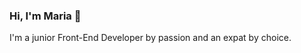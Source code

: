 ### Hi, I'm Maria 👋

I'm a junior Front-End Developer by passion and an expat by choice.


<!--
**MariaCassandra/MariaCassandra** is a ✨ _special_ ✨ repository because its `README.md` (this file) appears on your GitHub profile.

Languages and Tools:
![image](https://user-images.githubusercontent.com/73235842/114755288-c2284000-9d59-11eb-9495-d04f4d43b610.png)

![image](https://user-images.githubusercontent.com/73235842/114755313-c81e2100-9d59-11eb-8d33-735d49452a20.png)

![image](https://user-images.githubusercontent.com/73235842/114755330-cce2d500-9d59-11eb-9d13-f68dcd976a1f.png)

![image](https://user-images.githubusercontent.com/73235842/114755342-d2401f80-9d59-11eb-971d-64468b98ac07.png)

![image](https://user-images.githubusercontent.com/73235842/114755375-d9672d80-9d59-11eb-8ebe-9abd5348a09c.png)

![image](https://user-images.githubusercontent.com/73235842/114755387-dd934b00-9d59-11eb-9d6a-9a53e3a78d6f.png)

Angular

![image](https://user-images.githubusercontent.com/73235842/114755426-e6841c80-9d59-11eb-9970-4718994e03b7.png)

![image](https://user-images.githubusercontent.com/73235842/114755443-eb48d080-9d59-11eb-99ca-38dedd33c1e4.png)

![image](https://user-images.githubusercontent.com/73235842/114755463-f13eb180-9d59-11eb-80d2-8f04bdad612c.png)

![image](https://user-images.githubusercontent.com/73235842/114755478-f6036580-9d59-11eb-87af-6eddfb62d5f8.png)

![image](https://user-images.githubusercontent.com/73235842/114755495-fbf94680-9d59-11eb-9a72-d3e7383aecb7.png)



Here are some ideas to get you started:

- 🔭 I’m currently working on ...
- 🌱 I’m currently learning ...
- 👯 I’m looking to collaborate on ...
- 🤔 I’m looking for help with ... My GOAL: work as a professional Front-end Developer in a vibrant Tech company in Barcelona.
- 💬 Ask me about ...
- 📫 Reach me at: ... https://www.linkedin.com/in/mariacassandra/
- 😄 Pronouns: ...
- ⚡ Fun fact: ...
-->

